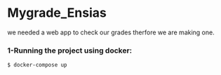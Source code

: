 # Mygrade_Ensias
we needed a web app to check our grades therfore we are making one.

### 1-Running the project using docker:
```
$ docker-compose up 
```
